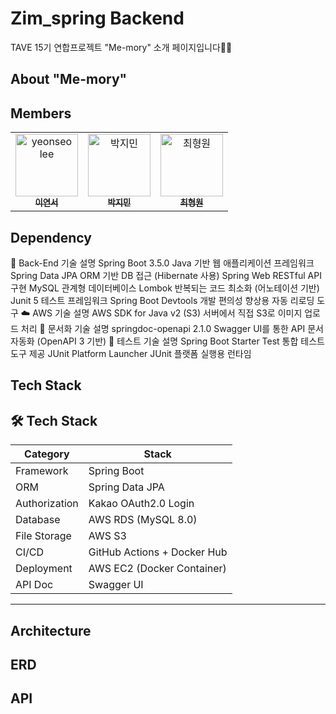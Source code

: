 # Zim_spring Backend
TAVE 15기 연합프로젝트 "Me-mory" 소개 페이지입니다🙌🏻

## About "Me-mory"

## Members

<table>
  <tbody>
    <tr>
      <td align="center">
        <a href="https://github.com/lee-yeonseo">
          <img src="https://avatars.githubusercontent.com/lee-yeonseo" width="100px;" alt="yeonseo lee"/>
          <br /><sub><b>이연서</b></sub>
        </a>
      </td>
      <td align="center">
        <a href="https://github.com/zzmnxn">
          <img src="https://avatars.githubusercontent.com/zzmnxn" width="100px;" alt="박지민"/>
          <br /><sub><b>박지민</b></sub>
        </a>
      </td>
      <td align="center">
        <a href="https://github.com/chwwwon">
          <img src="https://avatars.githubusercontent.com/chwwwon" width="100px;" alt="최형원"/>
          <br /><sub><b>최형원</b></sub>
        </a>
      </td>
    </tr>
  </tbody>
</table>

## Dependency

🔧 Back-End
기술	설명
Spring Boot 3.5.0	Java 기반 웹 애플리케이션 프레임워크
Spring Data JPA	ORM 기반 DB 접근 (Hibernate 사용)
Spring Web	RESTful API 구현
MySQL	관계형 데이터베이스
Lombok	반복되는 코드 최소화 (어노테이션 기반)
Junit 5	테스트 프레임워크
Spring Boot Devtools	개발 편의성 향상용 자동 리로딩 도구
☁️ AWS
기술	설명
AWS SDK for Java v2 (S3)	서버에서 직접 S3로 이미지 업로드 처리
📄 문서화
기술	설명
springdoc-openapi 2.1.0	Swagger UI를 통한 API 문서 자동화 (OpenAPI 3 기반)
🧪 테스트
기술	설명
Spring Boot Starter Test	통합 테스트 도구 제공
JUnit Platform Launcher	JUnit 플랫폼 실행용 런타임


## Tech Stack
## 🛠️ Tech Stack

| Category       | Stack                                                     |
|----------------|-----------------------------------------------------------|
| Framework      | Spring Boot                                               |
| ORM            | Spring Data JPA                                           |
| Authorization  | Kakao OAuth2.0 Login                                      |
| Database       | AWS RDS (MySQL 8.0)                                       |
| File Storage   | AWS S3                                                    |
| CI/CD          | GitHub Actions + Docker Hub                               |
| Deployment     | AWS EC2 (Docker Container)                                |
| API Doc        | Swagger UI                                                |

---

## Architecture


## ERD


## API

